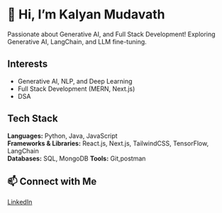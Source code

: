 # 👋 Hi, I’m Kalyan Mudavath  

 Passionate about Generative AI, and Full Stack Development!
 Exploring Generative AI, LangChain, and LLM fine-tuning.  
## Interests  
- Generative AI, NLP, and Deep Learning  
- Full Stack Development (MERN, Next.js)  
- DSA
## Tech Stack  
**Languages:** Python, Java, JavaScript  
**Frameworks & Libraries:** React.js, Next.js, TailwindCSS, TensorFlow, LangChain  
**Databases:** SQL, MongoDB
**Tools:** Git,postman
## 📫 Connect with Me  
[LinkedIn](https://www.linkedin.com/in/kalyan-mudavath-58151b25a/)


<!---
mudavathkalyan/mudavathkalyan is a ✨ special ✨ repository because its `README.md` (this file) appears on your GitHub profile.
You can click the Preview link to take a look at your changes.
--->
